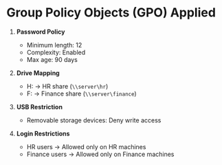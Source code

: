 # Group Policy Objects (GPO) Applied

1. **Password Policy**
   - Minimum length: 12
   - Complexity: Enabled
   - Max age: 90 days

2. **Drive Mapping**
   - H: → HR share (`\\server\hr`)
   - F: → Finance share (`\\server\finance`)

3. **USB Restriction**
   - Removable storage devices: Deny write access

4. **Login Restrictions**
   - HR users → Allowed only on HR machines
   - Finance users → Allowed only on Finance machines
